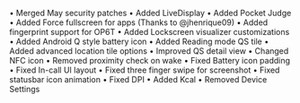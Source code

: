 • Merged May security patches
• Added LiveDisplay
• Added Pocket Judge
• Added Force fullscreen for apps
(Thanks to @jhenrique09)
• Added fingerprint support for OP6T
• Added Lockscreen visualizer customizations
• Added Android Q style battery icon
• Added Reading mode QS tile
• Added advanced location tile options
• Improved QS detail view
• Changed NFC icon
• Removed proximity check on wake
• Fixed Battery icon padding
• Fixed In-call UI layout
• Fixed three finger swipe for screenshot
• Fixed statusbar icon animation
• Fixed DPI
• Added Kcal 
• Removed Device Settings
